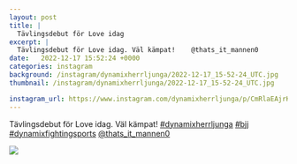 ```yaml
---
layout: post
title: |
  Tävlingsdebut för Love idag
excerpt: |
  Tävlingsdebut för Love idag. Väl kämpat!    @thats_it_mannen0
date:   2022-12-17 15:52:24 +0000
categories: instagram
background: /instagram/dynamixherrljunga/2022-12-17_15-52-24_UTC.jpg
thumbnail: /instagram/dynamixherrljunga/2022-12-17_15-52-24_UTC.jpg

instagram_url: https://www.instagram.com/dynamixherrljunga/p/CmRlaEAjrKq
---
```

Tävlingsdebut för Love idag. Väl kämpat! [#dynamixherrljunga](https://www.instagram.com/explore/tags/dynamixherrljunga/) [#bjj](https://www.instagram.com/explore/tags/bjj/) [#dynamixfightingsports](https://www.instagram.com/explore/tags/dynamixfightingsports/) [@thats_it_mannen0](https://www.instagram.com/thats_it_mannen0/)



<img src='/www-dynamix-herrljunga/instagram/dynamixherrljunga/2022-12-17_15-52-24_UTC.jpg' class='img-fluid' />
